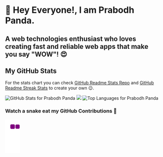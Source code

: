 # 👋 Hey Everyone!, I am Prabodh Panda.
## A web technologies enthusiast who loves creating fast and reliable web apps that make you say "WOW"! 😍

## My GitHub Stats

For the stats chart you can check [GitHub Readme Stats Repo](https://github.com/anuraghazra/github-readme-stats) and [GitHub Readme Streak Stats](https://github-readme-streak-stats.herokuapp.com/demo/) to create your own 😉.


<img src="https://github-readme-stats.vercel.app/api?username=prabodh-panda&show_icons=true&include_all_commits=true&count_private=true&theme=jolly&layout=compact" alt="GitHub Stats for Prabodh Panda" width="700">
<img src="https://github-readme-streak-stats.herokuapp.com?user=prabodh-panda&theme=jolly" width="700">
<img src="https://github-readme-stats.vercel.app/api/top-langs/?username=prabodh-panda" alt="Top Languages for Prabodh Panda" width="290">

### Watch a snake eat my GitHub Contributions 👀
![snake gif](https://github.com/Prabodh-Panda/Prabodh-Panda/blob/output/github-contribution-grid-snake.gif)